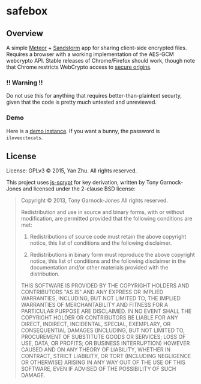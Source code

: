 # safebox

## Overview

A simple [Meteor](https://meteor.com) + [Sandstorm](https://sandstorm.io) app for sharing client-side encrypted files. Requires a browser with a working implementation of the AES-GCM webcrypto API. Stable releases of Chrome/Firefox should work, though note that Chrome restricts WebCrypto access to [secure origins](https://www.chromium.org/Home/chromium-security/prefer-secure-origins-for-powerful-new-features).

### !! Warning !!

Do not use this for anything that requires better-than-plaintext securty, given that the code is pretty much untested and unreviewed.

### Demo

Here is a [demo instance](https://alpha.sandstorm.io/grain/hk4cb7b6TDo3st3RMroKAF). If you want a bunny, the password is `iloveoctocats`.

## License

License: GPLv3 &copy; 2015, Yan Zhu. All rights reserved.

This project uses [js-scrypt](https://github.com/tonyg/js-scrypt) for key derivation, written by Tony Garnock-Jones and licensed under the 2-clause BSD license:

> Copyright &copy; 2013, Tony Garnock-Jones
> All rights reserved.
>
> Redistribution and use in source and binary forms, with or without
> modification, are permitted provided that the following conditions
> are met:
>
> 1. Redistributions of source code must retain the above copyright
>    notice, this list of conditions and the following disclaimer.
>
> 2. Redistributions in binary form must reproduce the above copyright
>    notice, this list of conditions and the following disclaimer in
>    the documentation and/or other materials provided with the
>    distribution.
>
> THIS SOFTWARE IS PROVIDED BY THE COPYRIGHT HOLDERS AND CONTRIBUTORS
> "AS IS" AND ANY EXPRESS OR IMPLIED WARRANTIES, INCLUDING, BUT NOT
> LIMITED TO, THE IMPLIED WARRANTIES OF MERCHANTABILITY AND FITNESS
> FOR A PARTICULAR PURPOSE ARE DISCLAIMED. IN NO EVENT SHALL THE
> COPYRIGHT HOLDER OR CONTRIBUTORS BE LIABLE FOR ANY DIRECT, INDIRECT,
> INCIDENTAL, SPECIAL, EXEMPLARY, OR CONSEQUENTIAL DAMAGES (INCLUDING,
> BUT NOT LIMITED TO, PROCUREMENT OF SUBSTITUTE GOODS OR SERVICES;
> LOSS OF USE, DATA, OR PROFITS; OR BUSINESS INTERRUPTION) HOWEVER
> CAUSED AND ON ANY THEORY OF LIABILITY, WHETHER IN CONTRACT, STRICT
> LIABILITY, OR TORT (INCLUDING NEGLIGENCE OR OTHERWISE) ARISING IN
> ANY WAY OUT OF THE USE OF THIS SOFTWARE, EVEN IF ADVISED OF THE
> POSSIBILITY OF SUCH DAMAGE.
